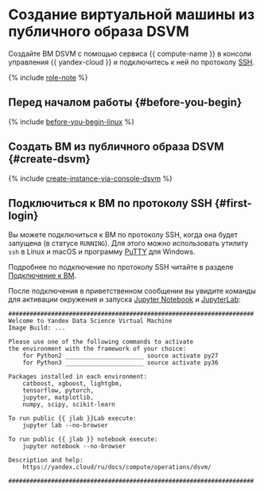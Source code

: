 # Создание виртуальной машины из публичного образа DSVM

Создайте ВМ DSVM с помощью сервиса {{ compute-name }} в консоли управления {{ yandex-cloud }} и подключитесь к ней по протоколу [SSH](../../../glossary/ssh-keygen.md).

{% include [role-note](../../../_includes/compute/role-note.md) %}

## Перед началом работы {#before-you-begin}

{% include [before-you-begin-linux](../../../_includes/compute/before-you-begin-linux.md) %}

## Создать ВМ из публичного образа DSVM {#create-dsvm}

{% include [create-instance-via-console-dsvm](../../_includes_service/create-instance-via-console-dsvm.md) %}

## Подключиться к ВМ по протоколу SSH {#first-login}

Вы можете подключиться к ВМ по протоколу SSH, когда она будет запущена (в статусе `RUNNING`). Для этого можно использовать утилиту `ssh` в Linux и macOS и программу [PuTTY](https://www.chiark.greenend.org.uk/~sgtatham/putty/) для Windows.

Подробнее по подключение по протоколу SSH читайте в разделе [Подключение к ВМ](../../quickstart/quick-create-linux.md#connect-to-vm).

После подключения в приветственном сообщении вы увидите команды для активации окружения и запуска [Jupyter Notebook](http://jupyter.org/index.html) и [JupyterLab](https://jupyterlab.readthedocs.io/en/stable/):

```text
#####################################################################
Welcome to Yandex Data Science Virtual Machine
Image Build: ...

Please use one of the following commands to activate
the environment with the framework of your choice:
    for Python2 ______________________ source activate py27
    for Python3 ______________________ source activate py36

Packages installed in each environment:
    catboost, xgboost, lightgbm,
    tensorflow, pytorch,
    jupyter, matplotlib,
    numpy, scipy, scikit-learn

To run public {{ jlab }}Lab execute:
    jupyter lab --no-browser

To run public {{ jlab }} notebook execute:
    jupyter notebook --no-browser

Description and help:
    https://yandex.cloud/ru/docs/compute/operations/dsvm/

#####################################################################
```